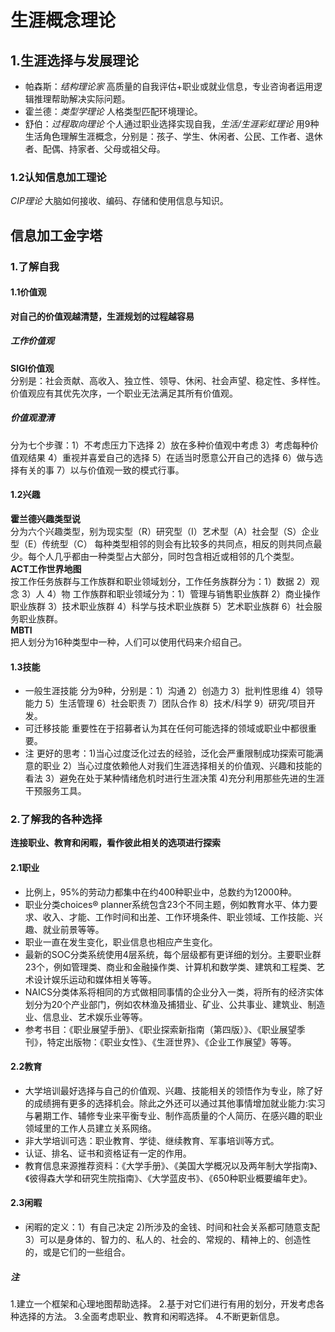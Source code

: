 # 生涯概念理论
## 1.生涯选择与发展理论
- 帕森斯：*结构理论家* 高质量的自我评估+职业或就业信息，专业咨询者运用逻辑推理帮助解决实际问题。
- 霍兰德：*类型学理论* 人格类型匹配环境理论。
- 舒伯：*过程取向理论* 个人通过职业选择实现自我，*生活/生涯彩虹理论* 用9种生活角色理解生涯概念，分别是：孩子、学生、休闲者、公民、工作者、退休者、配偶、持家者、父母或祖父母。
### 1.2认知信息加工理论
*CIP理论* 大脑如何接收、编码、存储和使用信息与知识。

## 信息加工金字塔
### 1.了解自我
#### 1.1价值观
**对自己的价值观越清楚，生涯规划的过程越容易**
##### 工作价值观
**SIGI价值观**   
分别是：社会贡献、高收入、独立性、领导、休闲、社会声望、稳定性、多样性。价值观应有其优先次序，一个职业无法满足其所有价值观。
##### 价值观澄清
分为七个步骤：1）不考虑压力下选择 2）放在多种价值观中考虑 3）考虑每种价值观结果 4）重视并喜爱自己的选择 5）在适当时愿意公开自己的选择 6）做与选择有关的事 7）以与价值观一致的模式行事。
#### 1.2兴趣
**霍兰德兴趣类型说**  
分为六个兴趣类型，别为现实型（R）研究型（I）艺术型（A）社会型（S）企业型（E）传统型（C）
每种类型相邻的则会有比较多的共同点，相反的则共同点最少。每个人几乎都由一种类型占大部分，同时包含相近或相邻的几个类型。  
**ACT工作世界地图**  
按工作任务族群与工作族群和职业领域划分，工作任务族群分为：1）数据 2）观念 3）人 4）物
工作族群和职业领域分为：1）管理与销售职业族群 2）商业操作职业族群 3）技术职业族群 4）科学与技术职业族群 5）艺术职业族群 6）社会服务职业族群。  
**MBTI**  
 把人划分为16种类型中一种，人们可以使用代码来介绍自己。
#### 1.3技能
- 一般生涯技能
分为9种，分别是：1）沟通 2）创造力 3）批判性思维 4）领导能力 5）生活管理 6）社会职责 7）团队合作 8）技术/科学 9）研究/项目开发。
- 可迁移技能
重要性在于招募者认为其在任何可能选择的领域或职业中都很重要。
- 注
更好的思考：1)当心过度泛化过去的经验，泛化会严重限制成功探索可能满意的职业 2）当心过度依赖他人对我们生涯选择相关的价值观、兴趣和技能的看法 3）避免在处于某种情绪危机时进行生涯决策 4)充分利用那些先进的生涯干预服务工具。

### 2.了解我的各种选择
**连接职业、教育和闲暇，看作彼此相关的选项进行探索**
#### 2.1职业
- 比例上，95%的劳动力都集中在约400种职业中，总数约为12000种。
- 职业分类choices® planner系统包含23个不同主题，例如教育水平、体力要求、收入、才能、工作时间和出差、工作环境条件、职业领域、工作技能、兴趣、就业前景等等。
- 职业一直在发生变化，职业信息也相应产生变化。
- 最新的SOC分类系统使用4层系统，每个层级都有更详细的划分。主要职业群23个，例如管理类、商业和金融操作类、计算机和数学类、建筑和工程类、艺术设计娱乐运动和媒体相关等等。
- NAICS分类体系将相同的方式做相同事情的企业分入一类，将所有的经济实体划分为20个产业部门，例如农林渔及捕猎业、矿业、公共事业、建筑业、制造业、信息业、艺术娱乐业等等。
- 参考书目：《职业展望手册》、《职业探索新指南（第四版）》、《职业展望季刊》，特定出版物：《职业女性》、《生涯世界》、《企业工作展望》等等。
#### 2.2教育
- 大学培训最好选择与自己的价值观、兴趣、技能相关的领悟作为专业，除了好的成绩拥有更多的选择机会。除此之外还可以通过其他事情增加就业能力:实习与暑期工作、辅修专业来平衡专业、制作高质量的个人简历、在感兴趣的职业领域里的工作人员建立关系网络。
- 非大学培训可选：职业教育、学徒、继续教育、军事培训等方式。
- 认证、排名、证书和资格证有一定的作用。
- 教育信息来源推荐资料：《大学手册》、《美国大学概况以及两年制大学指南》、《彼得森大学和研究生院指南》、《大学蓝皮书》、《650种职业概要编年史》。
#### 2.3闲暇
- 闲暇的定义：1）有自己决定 2)所涉及的金钱、时间和社会关系都可随意支配 3）可以是身体的、智力的、私人的、社会的、常规的、精神上的、创造性的，或是它们的一些组合。
##### 注
1.建立一个框架和心理地图帮助选择。
2.基于对它们进行有用的划分，开发考虑各种选择的方法。
3.全面考虑职业、教育和闲暇选择。
4.不断更新信息。
